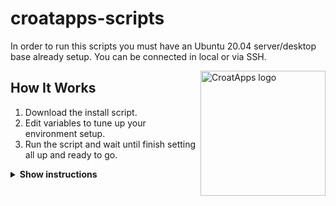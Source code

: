 # croatapps-scripts

In order to run this scripts you must have an Ubuntu 20.04 server/desktop base already setup. You can be connected in local or via SSH.

<img src="https://avatars.githubusercontent.com/u/37509725?v=4" align="right"
     alt="CroatApps logo" width="200" height="200">

## How It Works

1. Download the install script.
2. Edit variables to tune up your environment setup.
3. Run the script and wait until finish setting all up and ready to go.

<details><summary><b>Show instructions</b></summary>

### Download

Choose A or B from below using `wget` or `curl` for download.

A. Download it using `wget`:

```sh
 wget https://github.com/CroatApps/croatapps-scripts/raw/main/install_croat.sh
```

B. Download it using `curl`:

```sh
 curl https://github.com/CroatApps/croatapps-scripts/raw/main/install_croat.sh
```


### Edit variables

For configuring the variables, we will be using `nano`, but you can chose whatever editing tools like.

1. Edit using `nano`:

    ```sh
     nano -l install_croat.sh
    ```

2. The most important variables are between lines 8-12, this ones tells the script if it will be a simple node, needs a wallet, it needs the pool setup... Please do not edit lines below line 40 unless you know what you are doing.


### Run it

1. Make it executable

    ```sh
     chmod +x install_croat.sh
    ```

2. Run must be done with `sudo` rights but can't be done under user `root` account:

    ```sh
     sudo ./install_croat.sh
    ```

### Ending

1. Leave the script running, depending on what you have selected it can take up to several hours.
2. At the end will notify when it's all done and fully setup or will print errors in console with exitting the script.
